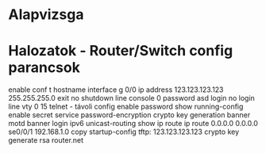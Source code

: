 # Alapvizsga
# Halozatok - Router/Switch config parancsok

enable
conf t
hostname
interface g 0/0
ip address 123.123.123.123 255.255.255.0
exit
no shutdown
line console 0
password asd
login
no login
line vty 0 15
telnet - távoli config
enable password
show running-config
enable secret
service password-encryption
crypto key generation
banner motd
banner login
ipv6 unicast-routing
show ip route
ip route 0.0.0.0 0.0.0.0 se0/0/1 192.168.1.0
copy startup-config tftp: 123.123.123.123
crypto key generate rsa router.net
